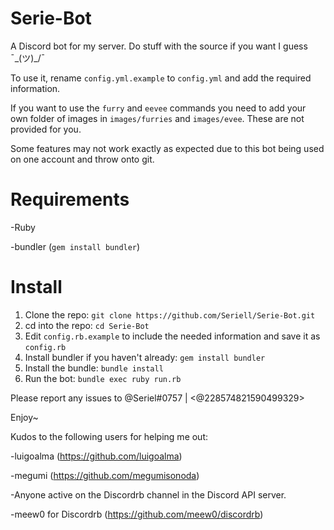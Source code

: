 # Serie-Bot
A Discord bot for my server. Do stuff with the source if you want I guess ¯\_(ツ)_/¯


To use it, rename `config.yml.example` to `config.yml` and add the required information.

If you want to use the `furry` and `eevee` commands you need to add your own folder of images in `images/furries` and `images/evee`. These are not provided for you.

Some features may not work exactly as expected due to this bot being used on one account and throw onto git.
# Requirements
-Ruby

-bundler (`gem install bundler`)

# Install
1. Clone the repo: `git clone https://github.com/Seriell/Serie-Bot.git`
2. cd into the repo: `cd Serie-Bot`
3. Edit `config.rb.example` to include the needed information and save it as `config.rb`
4. Install bundler if you haven't already: `gem install bundler`
5. Install the bundle: `bundle install`
6. Run the bot: `bundle exec ruby run.rb`

Please report any issues to @Seriel#0757 | <@228574821590499329>

Enjoy~

Kudos to the following users for helping me out:

-luigoalma (https://github.com/luigoalma)

-megumi (https://github.com/megumisonoda)

-Anyone active on the Discordrb channel in the Discord API server.

-meew0 for Discordrb (https://github.com/meew0/discordrb)
